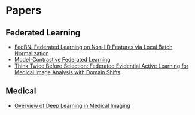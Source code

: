 # Papers

## Federated Learning
- [FedBN: Federated Learning on Non-IID Features via Local Batch Normalization](./FedBN_Federated_Learning_on_Non_IID_Features_via_Local_Batch_Normalization/)
- [Model-Contrastive Federated Learning](./Model_Contrastive_Federated_Learning/)
- [Think Twice Before Selection: Federated Evidential Active Learning for Medical Image Analysis with Domain Shifts](./Think_Twice_Before_Selection_Federated_Evidential_Active_Learning_for_Medical_Image_Analysis_with_Domain_Shifts/)

## Medical
- [Overview of Deep Learning in Medical Imaging](./Overview_of_Deep_Learning_in_Medical_Imaging/)
